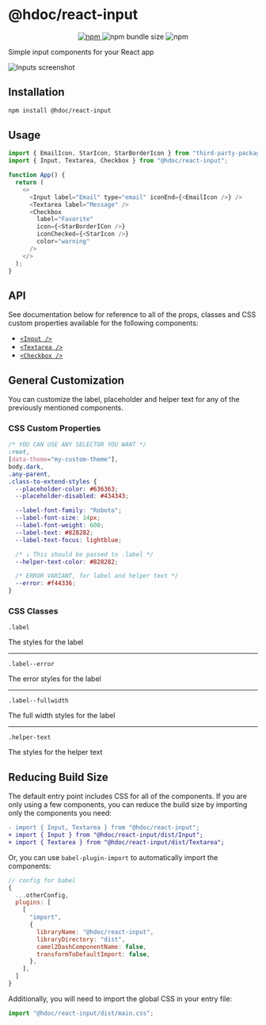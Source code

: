 # @hdoc/react-input

<p align="center">
  <a href="https://www.npmjs.com/package/@hdoc/react-input">
    <img alt="npm" src="https://img.shields.io/npm/v/%40hdoc%2Freact-input">
  </a>
  <img alt="npm bundle size" src="https://img.shields.io/bundlephobia/minzip/%40hdoc%2Freact-input">
  <img alt="npm" src="https://img.shields.io/npm/dm/%40hdoc%2Freact-input">
</p>

Simple input components for your React app

![Inputs screenshot](https://github.com/Hdoc1509/react-components/assets/72316111/0e1b1880-8af4-4467-913a-8ee923e7bf97)

## Installation

```bash
npm install @hdoc/react-input
```

## Usage

```js
import { EmailIcon, StarIcon, StarBorderIcon } from "third-party-package";
import { Input, Textarea, Checkbox } from "@hdoc/react-input";

function App() {
  return (
    <>
      <Input label="Email" type="email" iconEnd={<EmailIcon />} />
      <Textarea label="Message" />
      <Checkbox
        label="Favorite"
        icon={<StarBorderICon />}
        iconChecked={<StarIcon />}
        color="warning"
      />
    </>
  );
}
```

## API

See documentation below for reference to all of the props, classes and CSS
custom properties available for the following components:

- [`<Input />`](docs/Input.md)
- [`<Textarea />`](docs/Textarea.md)
- [`<Checkbox />`](docs/Checkbox.md)

## General Customization

You can customize the label, placeholder and helper text for any of the
previously mentioned components.

### CSS Custom Properties

```css
/* YOU CAN USE ANY SELECTOR YOU WANT */
:root,
[data-theme="my-custom-theme"],
body.dark,
.any-parent,
.class-to-extend-styles {
  --placeholder-color: #636363;
  --placeholder-disabled: #434343;

  --label-font-family: "Roboto";
  --label-font-size: 14px;
  --label-font-weight: 600;
  --label-text: #828282;
  --label-text-focus: lightblue;

  /* ↓ This should be passed to .label */
  --helper-text-color: #828282;

  /* ERROR VARIANT, for label and helper text */
  --error: #f44336;
}
```

### CSS Classes

`.label`

The styles for the label

---

`.label--error`

The error styles for the label

---

`.label--fullwidth`

The full width styles for the label

---

`.helper-text`

The styles for the helper text

## Reducing Build Size

The default entry point includes CSS for all of the components. If you are
only using a few components, you can reduce the build size by importing only
the components you need:

```diff
- import { Input, Textarea } from "@hdoc/react-input";
+ import { Input } from "@hdoc/react-input/dist/Input";
+ import { Textarea } from "@hdoc/react-input/dist/Textarea";
```

Or, you can use `babel-plugin-import` to automatically import the components:

```js
// config for babel
{
  ...otherConfig,
  plugins: [
    [
      "import",
      {
        libraryName: "@hdoc/react-input",
        libraryDirectory: "dist",
        camel2DashComponentName: false,
        transformToDefaultImport: false,
      },
    ],
  ]
}
```

Additionally, you will need to import the global CSS in your entry file:

```js
import "@hdoc/react-input/dist/main.css";
```
